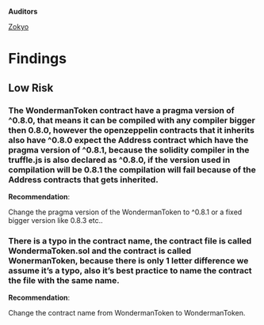 **Auditors**

[Zokyo](https://x.com/zokyo_io)

# Findings

## Low Risk

### The WondermanToken contract have a pragma version of ^0.8.0, that means it can be compiled with any compiler bigger then 0.8.0, however the openzeppelin contracts that it inherits also have ^0.8.0 expect the Address contract which have the pragma version of ^0.8.1, because the solidity compiler in the truffle.js is also declared as ^0.8.0, if the version used in compilation will be 0.8.1 the compilation will fail because of the Address contracts that gets inherited.

**Recommendation**:

Change the pragma version of the WondermanToken to ^0.8.1 or a fixed bigger version like
0.8.3 etc..

### There is a typo in the contract name, the contract file is called WondermaToken.sol and the contract is called WonermanToken, because there is only 1 letter difference we assume it’s a typo, also it’s best practice to name the contract the file with the same name.

**Recommendation**:

Change the contract name from WondermanToken to WondermanToken.

